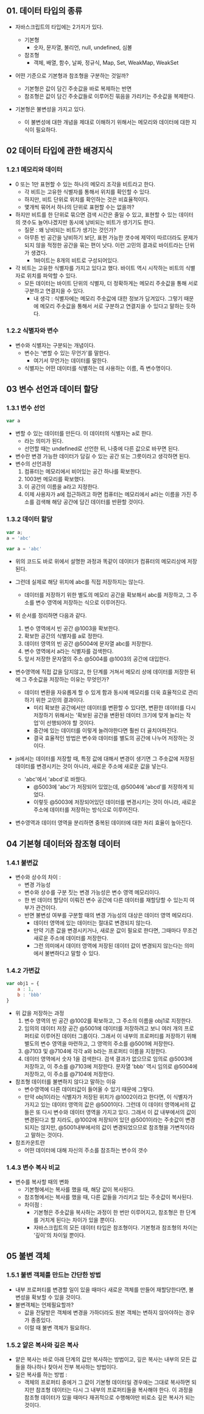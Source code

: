 
## 01. 데이터 타입의 종류 

- 자바스크립트의 타입에는 2가지가 있다. 
	- 기본형
		- 숫자, 문자열, 불리언, null, undefined, 심볼
	- 참조형
		- 객체, 배열, 함수, 날짜, 정규식, Map, Set, WeakMap, WeakSet 
- 어떤 기준으로 기본형과 참조형을 구분하는 것일까? 
	- 기본형은 값이 담긴 주솟값을 바로 복제하는 반면 
	- 참조형은 값이 담긴 주솟값들로 이루어진 묶음을 가리키는 주솟값을 복제한다. 

- 기본형은 불변성을 가지고 있다. 
	- 이 불변성에 대한 개념을 제대로 이해하기 위해서는 메모리와 데이터에 대한 지식이 필요하다. 


## 02 데이터 타입에 관한 배경지식 


### 1.2.1 메모리와 데이터 

- 0 또는 1만 표현할 수 있는 하나의 메모리 조각을 비트라고 한다. 
	- 각 비트는 고유한 식별자를 통해서 위치를 확인할 수 있다. 
	- 하지만, 비트 단위로 위치를 확인하는 것은 비효율적이다. 
	- 몇개씩 묶어서 하나의 단위로 표현할 수는 없을까? 
- 하지만 비트를 한 단위로 묶으면 검색 시간은 줄일 수 있고, 표현할 수 있는 데이터의 갯수도 늘어나겠지만 동시에 낭비되는 비트가 생기기도 한다. 
	- 질문 : 왜 낭비되는 비트가 생기는 것인가? 
	- 아무튼 빈 공간을 낭비하기 보단, 표현 가능한 갯수에 제약이 따르더라도 문제가 되지 않을 적정한 공간을 묶는 편이 낫다. 이런 고민의 결과로 바이트라는 단위가 생겼다. 
		- 1바이트는 8개의 비트로 구성되어있다. 
- 각 비트는 고유한 식별자를 가지고 있다고 했다. 바이트 역시 시작하는 비트의 식별자로 위치를 파악할 수 있다. 
	- 모든 데이터는 바이트 단위의 식별자, 더 정확하게는 메모리 주솟값을 통해 서로 구분하고 연결지을 수 있다. 
		- 내 생각 : 식별자에는 메모리 주솟값에 대한 정보가 담겨있다. 그렇기 때문에 메모리 주솟값을 통해서 서로 구분하고 연결지을 수 있다고 말하는 듯하다. 

### 1.2.2 식별자와 변수 

- 변수와 식별자는 구분되는 개념이다. 
	- 변수는 '변할 수 있는 무언가'를 말한다. 
		- 여기서 무언가는 데이터를 말한다. 
	- 식별자는 어떤 데이터를 식별하는 데 사용하는 이름, 즉 변수명이다. 


## 03 변수 선언과 데이터 할당


### 1.3.1 변수 선언 

```javascript
var a
```

- 변할 수 있는 데이터를 만든다. 이 데이터의 식별자는 a로 한다. 
	- 라는 의미가 된다. 
	- 선언할 때는 undefined로 선언한 뒤, 나중에 다른 값으로 바꾸면 된다. 
- 변수란 변경 가능한 데이터가 담길 수 있는 공간 또는 그릇이라고 생각하면 된다. 
- 변수의 선언과정 
	1. 컴퓨터는 메모리에서 비어있는 공간 하나를 확보한다. 
	2. 1003번 메모리를 확보했다.
	3. 이 공간의 이름을 a라고 지정한다. 
	4. 이제 사용자가 a에 접근하려고 하면 컴퓨터는 메모리에서 a라는 이름을 가진 주소를 검색해 해당 공간에 담긴 데이터를 반환할 것이다. 


### 1.3.2 데이터 할당 

```javascript
var a;
a = 'abc'

var a = 'abc'
```

- 위의 코드도 바로 위에서 설명한 과정과 똑같이 데이터가 컴퓨터의 메모리상에 저장된다. 
- 그런데 실제로 해당 위치에 abc를 직접 저장하지는 않는다. 
	- 데이터를 저장하기 위한 별도의 메모리 공간을 확보해서 abc를 저장하고, 그 주소를 변수 영역에 저장하는 식으로 이루어진다. 
- 위 순서를 정리하면 다음과 같다. 
	1. 변수 영역에서 빈 공간 @1003을 확보한다. 
	2. 확보한 공간의 식별자를 a로 정한다. 
	3. 데이터 영역의 빈 공간 @5004에 문자열 abc를 저장한다. 
	4. 변수 영역에서 a라는 식별자를 검색한다. 
	5. 앞서 저장한 문자열의 주소 @5004를 @1003의 공간에 대입한다. 

- 변수영역에 직접 값을 담지않고, 한 단계를 거쳐서 메모리 상에 데이터를 저장한 뒤에 그 주솟값을 저장하는 이유는 무엇인가? 
	- 데이터 변환을 자유롭게 할 수 있게 함과 동시에 메모리를 더욱 효율적으로 관리하기 위한 고민의 결과이다. 
		- 미리 확보한 공간에서만 데이터를 변환할 수 있다면, 변환한 데이터를 다시 저장하기 위해서는 '확보된 공간을 변환된 데이터 크기에 맞게 늘리는 작업'이 선행되어야 할 것이다. 
		- 중간에 있는 데이터를 이렇게 늘려야한다면 훨씬 더 골치아파진다. 
		- 결국 효율적인 방법은 변수와 데이터를 별도의 공간에 나누어 저장하는 것이다. 
- js에서는 데이터를 저장할 때, 특정 값에 대해서 변경이 생기면 그 주솟값에 저장된 데이터를 변경시키는 것이 아니라, 새로운 주소에 새로운 값을 넣는다. 
	- 'abc'에서 'abcd'로 바꿨다. 
		- @5003에 'abc'가 저장되어 있었는데, @5004에 'abcd'를 저장하게 되었다. 
		- 이렇듯 @5003에 저장되어있던 데이터를 변경시키는 것이 아니라, 새로운 주소에 데이터를 저장하는 방식으로 이루어진다. 
- 변수영역과 데이터 영역을 분리하면 중복된 데이터에 대한 처리 효율이 높아진다. 


## 04 기본형 데이터와 참조형 데이터 


### 1.4.1 불변값 

- 변수와 상수의 차이 : 
	- 변경 가능성 
	- 변수와 상수를 구분 짓는 변경 가능성은 변수 영역 메모리이다. 
	- 한 번 데이터 할당이 이뤄진 변수 공간에 다른 데이터를 재할당할 수 있는지 여부가 관건이다. 
	- 반면 불변성 여부를 구분할 때의 변경 가능성의 대상은 데이터 영역 메모리다. 
		- 데이터 영역에 있는 데이터는 절대로 변경되지 않는다. 
		- 만약 기존 값을 변경시키거나, 새로운 값이 필요로 한다면, 그때마다 무조건 새로운 주소에 데이터를 저장한다. 
		- 그런 의미에서 데이터 영역에 저장된 데이터 값이 변경되지 않는다는 의미에서 불변하다고 말할 수 있다. 


### 1.4.2 가변값 

```javascript
var obj1 = {
	a : 1,
	b : 'bbb'
}
```

- 위 값을 저장하는 과정 
	1. 변수 영역의 빈 공간 @1002를 확보하고, 그 주소의 이름을 obj1로 지정한다. 
	2. 임의의 데이터 저장 공간 @5001에 데이터를 저장하려고 보니 여러 개의 프로퍼티로 이루어진 데이터 그룹이다. 그래서 이 내부의 프로퍼티를 저장하기 위해 별도의 변수 영역을 마련하고, 그 영역의 주소를 @5001에 저장한다. 
	3. @7103 및 @7104에 각각 a와 b라는 프로퍼티 이름을 지정한다. 
	4. 데이터 영역에서 숫자 1을 검색한다. 검색 결과가 없으므로 임의로 @5003에 저장하고, 이 주소를 @7103에 저장한다. 문자열 'bbb' 역시 임의로 @5004에 저장하고, 이 주소를 @7104에 저장한다.
- 참조형 데이터를 불변하지 않다고 말하는 이유 
	- 변수영역에 다른 데이터값이 들어올 수 있기 때문에 그렇다. 
	- 만약 obj1이라는 식별자가 저장된 위치가 @1002이라고 한다면, 이 식별자가 가지고 있는 데이터 영역의 값은 @5001이다. 그런데 이 데이터 영역에서의 값들은 또 다시 변수와 데이터 영역을 가지고 있다. 그래서 이 값 내부에서의 값이 변경된다고 할 지라도, @1002에 저장되어 있던 @5001이라는 주솟값이 변경되지는 않지만, @5001내부에서의 값이 변경되었으므로 참조형을 가변적이라고 말하는 것이다. 
- 참조카운트란 
	- 어떤 데이터에 대해 자신의 주소를 참조하는 변수의 갯수 


### 1.4.3 변수 복사 비교 

- 변수를 복사할 때의 변화 
	- 기본형에서는 복사를 했을 때, 해당 값이 복사된다. 
	- 참조형에서는 복사를 했을 때, 다른 값들을 가리키고 있는 주솟값이 복사된다.
	- 차이점 : 
		- 기본형은 주솟값을 복사하는 과정이 한 번만 이루어지고, 참조형은 한 단계를 거치게 된다는 차이가 있을 뿐이다. 
		- 자바스크립트의 모든 데이터 타입은 참조형이다. 기본형과 참조형의 차이는 '깊이'의 차이일 뿐이다. 


## 05 불변 객체 

### 1.5.1 불변 객체를 만드는 간단한 방법 

- 내부 프로퍼티를 변경할 일이 있을 때마다 새로운 객체를 만들어 재할당한다면, 불변성을 확보할 수 있을 것이다. 
- 불변객체는 언제필요할까? 
	- 값을 전달받은 객체에 변경을 가하더라도 원본 객체는 변하지 않아야하는 경우가 종종있다. 
	- 이럴 때 불변 객체가 필요하다. 


### 1.5.2 얕은 복사와 깊은 복사 

- 얕은 복사는 바로 아래 단계의 값만 복사하는 방법이고, 깊은 복사는 내부의 모든 값들을 하나하나 찾아서 전부 복사하는 방법이다. 
- 깊은 복사를 하는 방법 : 
	- 객체의 프로퍼티 중에거 그 값이 기본형 데이터일 경우에는 그대로 복사하면 되지만 참조형 데이터는 다시 그 내부의 프로퍼티들을 복사해야 한다. 이 과정을 참조형 데이터가 있을 때마다 재귀적으로 수행해야만 비로소 깊은 복사가 되는 것이다. 








